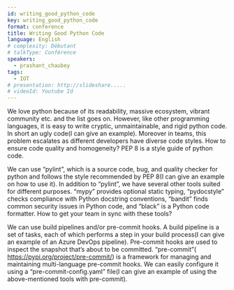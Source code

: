 ```yaml
---
id: writing_good_python_code
key: writing_good_python_code
format: conference
title: Writing Good Python Code
language: English
# complexity: Débutant
# talkType: Conférence
speakers:
  - prashant_chaubey
tags:
  - IOT
# presentation: http://slideshare.....
# videoId: Youtube Id
---
```


We love python because of its readability, massive ecosystem, vibrant community etc. and the list goes on. However, like other programming languages, it is easy to write cryptic, unmaintainable, and rigid python code. In short an ugly code(I can give an example). Moreover in teams, this problem escalates as different developers have diverse code styles. How to ensure code quality and homogeneity? PEP 8 is a style guide of python code.

We can use “pylint”, which is a source code, bug, and quality checker for python and follows the style recommended by PEP 8(I can give an example on how to use it). In addition to “pylint”, we have several other tools suited for different purposes. “mypy” provides optional static typing, “pydocstyle” checks compliance with Python docstring conventions, “bandit” finds common security issues in Python code, and “black” is a Python code formatter. How to get your team in sync with these tools?

We can use build pipelines and/or pre-commit hooks. A build pipeline is a set of tasks, each of which performs a step in your build process(I can give an example of an Azure DevOps pipeline). Pre-commit hooks are used to inspect the snapshot that’s about to be committed. “pre-commit”( https://pypi.org/project/pre-commit/) is a framework for managing and maintaining multi-language pre-commit hooks. We can easily configure it using a “pre-commit-config.yaml” file(I can give an example of using the above-mentioned tools with pre-commit).